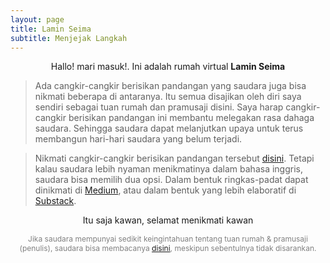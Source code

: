```yaml
---
layout: page
title: Lamin Seima
subtitle: Menjejak Langkah
---
```

<p style="text-align:center;">Hallo! mari masuk!. Ini adalah rumah virtual <b>Lamin Seima</b></p>

> Ada cangkir-cangkir berisikan pandangan yang saudara juga bisa nikmati beberapa di antaranya.
> Itu semua disajikan oleh diri saya sendiri sebagai tuan rumah dan pramusaji disini.
> Saya harap cangkir-cangkir berisikan pandangan ini membantu melegakan rasa dahaga saudara.
> Sehingga saudara dapat melanjutkan upaya untuk terus membangun hari-hari saudara yang belum terjadi. 

> Nikmati cangkir-cangkir berisikan pandangan tersebut [disini](https://laminseima.github.io/about/).
> Tetapi kalau saudara lebih nyaman menikmatinya dalam bahasa inggris, saudara bisa memilih dua opsi.
> Dalam bentuk ringkas-padat dapat dinikmati di [Medium](https://medium.com/@laminseima),
> atau dalam bentuk yang lebih elaboratif di [Substack](https://laminseima.substack.com).

<p style="text-align: center;">Itu saja kawan, selamat menikmati kawan</p>

<p style="text-align:center;color:grey;font-size:12px;">
Jika saudara mempunyai sedikit keingintahuan tentang tuan rumah & pramusaji (penulis), 
saudara bisa membacanya <a href="https://laminseima.github.io/about/">disini</a>,
meskipun sebentulnya tidak disarankan.
</p>
